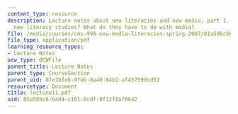 ```yaml
---
content_type: resource
description: Lecture notes about new literacies and new media, part 1. What are the
  new literacy studies? What do they have to do with media?
file: /media/courses/cms-998-new-media-literacies-spring-2007/81a58bc664d4c1610cdf8f12f8af6642_lecture11.pdf
file_type: application/pdf
learning_resource_types:
- Lecture Notes
ocw_type: OCWFile
parent_title: Lecture Notes
parent_type: CourseSection
parent_uid: 8fe3bfeb-9feb-8a40-84b2-af457599cd52
resourcetype: Document
title: lecture11.pdf
uid: 81a58bc6-64d4-c161-0cdf-8f12f8af6642
---
```

